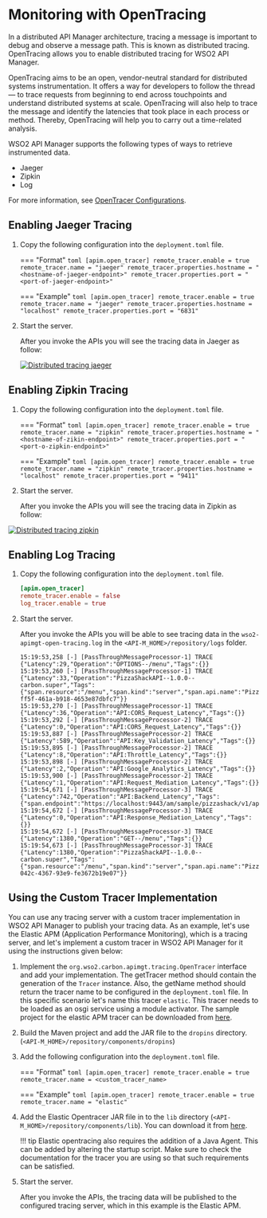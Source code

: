 # Monitoring with OpenTracing

In a distributed API Manager architecture, tracing a message is important to debug and observe a message path. This is known as distributed tracing. OpenTracing allows you to enable distributed tracing for WSO2 API Manager.

OpenTracing aims to be an open, vendor-neutral standard for distributed systems instrumentation. It offers a way for developers to follow the thread — to trace requests from beginning to end across touchpoints and understand distributed systems at scale. OpenTracing will also help to trace the message and identify the latencies that took place in each process or method. Thereby, OpenTracing will help you to carry out a time-related analysis.

 WSO2 API Manager supports the following types of ways to retrieve instrumented data.

 - Jaeger
 - Zipkin
 - Log

For more information, see [OpenTracer Configurations]({{base_path}}/reference/config-catalog/#api-m-open-tracer-configurations).

## Enabling Jaeger Tracing

1. Copy the following configuration into the `deployment.toml` file.

    === "Format"
        ```toml
        [apim.open_tracer]
        remote_tracer.enable = true
        remote_tracer.name = "jaeger"
        remote_tracer.properties.hostname = "<hostname-of-jaeger-endpoint>"
        remote_tracer.properties.port = "<port-of-jaeger-endpoint>"
        ```

	=== "Example"
        ```toml
        [apim.open_tracer]
        remote_tracer.enable = true
        remote_tracer.name = "jaeger"
        remote_tracer.properties.hostname = "localhost"
        remote_tracer.properties.port = "6831"
        ```

2. Start the server.

     After you invoke the APIs you will see the tracing data in Jaeger as follow:

    [![Distributed tracing jaeger]({{base_path}}/assets/img/administer/opentracing-jaeger.png)]({{base_path}}/assets/img/administer/opentracing-jaeger.png)

## Enabling Zipkin Tracing

1. Copy the following configuration into the `deployment.toml` file.

    === "Format"
        ```toml
        [apim.open_tracer]
        remote_tracer.enable = true
        remote_tracer.name = "zipkin"
        remote_tracer.properties.hostname = "<hostname-of-zikin-endpoint>"
        remote_tracer.properties.port = "<port-o-zipkin-endpoint>"
        ```

	=== "Example"
        ```toml
        [apim.open_tracer]
        remote_tracer.enable = true
        remote_tracer.name = "zipkin"
        remote_tracer.properties.hostname = "localhost"
        remote_tracer.properties.port = "9411"
        ```

2. Start the server.

     After you invoke the APIs you will see the tracing data in Zipkin as follow:

[![Distributed tracing zipkin]({{base_path}}/assets/img/administer/opentracing-zipkin.png)]({{base_path}}/assets/img/administer/opentracing-zipkin.png)


## Enabling Log Tracing

1. Copy the following configuration into the `deployment.toml` file.

    ```toml
	[apim.open_tracer]
	remote_tracer.enable = false
	log_tracer.enable = true
	```


2. Start the server.

    After you invoke the APIs you will be able to see tracing data in the `wso2-apimgt-open-tracing.log` in the `<API-M_HOME>/repository/logs` folder.

    ```log
    15:19:53,258 [-] [PassThroughMessageProcessor-1] TRACE {"Latency":29,"Operation":"OPTIONS--/menu","Tags":{}}
    15:19:53,260 [-] [PassThroughMessageProcessor-1] TRACE {"Latency":33,"Operation":"PizzaShackAPI--1.0.0--carbon.super","Tags":{"span.resource":"/menu","span.kind":"server","span.api.name":"PizzaShackAPI","span.request.method":"OPTIONS","span.request.path":"pizzashack/1.0.0/menu","span.api.version":"1.0.0","span.activity.id":"d83769e1-ff5f-461a-b918-4653e87dbfc7"}}
    15:19:53,270 [-] [PassThroughMessageProcessor-1] TRACE {"Latency":36,"Operation":"API:CORS_Request_Latency","Tags":{}}
    15:19:53,292 [-] [PassThroughMessageProcessor-2] TRACE {"Latency":0,"Operation":"API:CORS_Request_Latency","Tags":{}}
    15:19:53,887 [-] [PassThroughMessageProcessor-2] TRACE {"Latency":589,"Operation":"API:Key_Validation_Latency","Tags":{}}
    15:19:53,895 [-] [PassThroughMessageProcessor-2] TRACE {"Latency":8,"Operation":"API:Throttle_Latency","Tags":{}}
    15:19:53,898 [-] [PassThroughMessageProcessor-2] TRACE {"Latency":2,"Operation":"API:Google_Analytics_Latency","Tags":{}}
    15:19:53,900 [-] [PassThroughMessageProcessor-2] TRACE {"Latency":1,"Operation":"API:Request_Mediation_Latency","Tags":{}}
    15:19:54,671 [-] [PassThroughMessageProcessor-3] TRACE {"Latency":742,"Operation":"API:Backend_Latency","Tags":{"span.endpoint":"https://localhost:9443/am/sample/pizzashack/v1/api/"}}
    15:19:54,672 [-] [PassThroughMessageProcessor-3] TRACE {"Latency":0,"Operation":"API:Response_Mediation_Latency","Tags":{}}
    15:19:54,672 [-] [PassThroughMessageProcessor-3] TRACE {"Latency":1380,"Operation":"GET--/menu","Tags":{}}
    15:19:54,673 [-] [PassThroughMessageProcessor-3] TRACE {"Latency":1380,"Operation":"PizzaShackAPI--1.0.0--carbon.super","Tags":{"span.resource":"/menu","span.kind":"server","span.api.name":"PizzaShackAPI","span.consumerkey":"xTShCMSaKY04lhxY4b0lMfLYHewa","span.request.method":"GET","span.request.path":"pizzashack/1.0.0/menu","span.api.version":"1.0.0","span.activity.id":"b6ce4efa-042c-4367-93e9-fe3672b19e07"}}
    
    ```

## Using the Custom Tracer Implementation

You can use any tracing server with a custom tracer implementation in WSO2 API Manager to publish your tracing data. As an example, let's use the Elastic APM (Application Performance Monitoring), which is a tracing server, and let's implement a custom tracer in WSO2 API Manager for it using the instructions given below:

1. Implement the `org.wso2.carbon.apimgt.tracing.OpenTracer` interface and add your implementation. The getTracer method should contain the generation of the `Tracer` instance. Also, the getName method should return the tracer name to be configured in the `deployment.toml` file. In this specific scenario let's name this tracer `elastic`. This tracer needs to be loaded as an osgi service using a module activator. The sample project for the elastic APM tracer can be downloaded from [here]({{base_path}}/assets/attachments/administer/custom.tracing.client.zip).

2. Build the Maven project and add the JAR file to the `dropins` directory. (`<API-M_HOME>/repository/components/dropins`)

3. Add the following configuration into the `deployment.toml` file.

    === "Format"
        ```toml
        [apim.open_tracer]
        remote_tracer.enable = true
        remote_tracer.name = <custom_tracer_name>
        ```

    === "Example"
        ```toml
        [apim.open_tracer]
        remote_tracer.enable = true
        remote_tracer.name = "elastic"
        ```

4. Add the Elastic Opentracer JAR file in to the `lib` directory (`<API-M_HOME>/repository/components/lib`). You can download it from [here](https://mvnrepository.com/artifact/co.elastic.apm/apm-opentracing). 

    !!! tip
        Elastic opentracing also requires the addition of a Java Agent. This can be added by altering the startup script. Make sure to check the documentation for the tracer you are using so that such requirements can be satisfied. 

5. Start the server.

     After you invoke the APIs, the tracing data will be published to the configured tracing server, which in this example is the Elastic APM.
